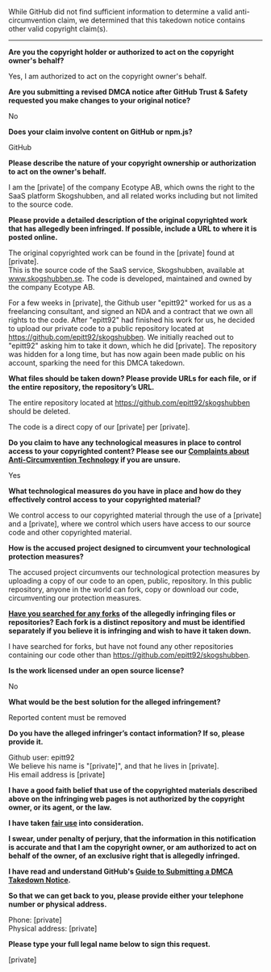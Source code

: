 While GitHub did not find sufficient information to determine a valid anti-circumvention claim, we determined that this takedown notice contains other valid copyright claim(s).

---

**Are you the copyright holder or authorized to act on the copyright owner's behalf?**

Yes, I am authorized to act on the copyright owner's behalf.

**Are you submitting a revised DMCA notice after GitHub Trust & Safety requested you make changes to your original notice?**

No

**Does your claim involve content on GitHub or npm.js?**

GitHub

**Please describe the nature of your copyright ownership or authorization to act on the owner's behalf.**

I am the [private] of the company Ecotype AB, which owns the right to the SaaS platform Skogshubben, and all related works including but not limited to the source code.

**Please provide a detailed description of the original copyrighted work that has allegedly been infringed. If possible, include a URL to where it is posted online.**

The original copyrighted work can be found in the [private] found at [private].  
This is the source code of the SaaS service, Skogshubben, available at www.skogshubben.se. The code is developed, maintained and owned by the company Ecotype AB.

For a few weeks in [private], the Github user "epitt92" worked for us as a freelancing consultant, and signed an NDA and a contract that we own all rights to the code. After "epitt92" had finished his work for us, he decided to upload our private code to a public repository located at https://github.com/epitt92/skogshubben. We initially reached out to "epitt92" asking him to take it down, which he did [private]. The repository was hidden for a long time, but has now again been made public on his account, sparking the need for this DMCA takedown.

**What files should be taken down? Please provide URLs for each file, or if the entire repository, the repository’s URL.**

The entire repository located at https://github.com/epitt92/skogshubben should be deleted.

The code is a direct copy of our [private] per [private].

**Do you claim to have any technological measures in place to control access to your copyrighted content? Please see our <a href="https://docs.github.com/articles/guide-to-submitting-a-dmca-takedown-notice#complaints-about-anti-circumvention-technology">Complaints about Anti-Circumvention Technology</a> if you are unsure.**

Yes

**What technological measures do you have in place and how do they effectively control access to your copyrighted material?**

We control access to our copyrighted material through the use of a [private] and a [private], where we control which users have access to our source code and other copyrighted material.

**How is the accused project designed to circumvent your technological protection measures?**

The accused project circumvents our technological protection measures by uploading a copy of our code to an open, public, repository. In this public repository, anyone in the world can fork, copy or download our code, circumventing our protection measures.

**<a href="https://docs.github.com/articles/dmca-takedown-policy#b-what-about-forks-or-whats-a-fork">Have you searched for any forks</a> of the allegedly infringing files or repositories? Each fork is a distinct repository and must be identified separately if you believe it is infringing and wish to have it taken down.**

I have searched for forks, but have not found any other repositories containing our code other than https://github.com/epitt92/skogshubben.

**Is the work licensed under an open source license?**

No

**What would be the best solution for the alleged infringement?**

Reported content must be removed

**Do you have the alleged infringer’s contact information? If so, please provide it.**

Github user: epitt92  
We believe his name is "[private]", and that he lives in [private].  
His email address is [private]

**I have a good faith belief that use of the copyrighted materials described above on the infringing web pages is not authorized by the copyright owner, or its agent, or the law.**

**I have taken <a href="https://www.lumendatabase.org/topics/22">fair use</a> into consideration.**

**I swear, under penalty of perjury, that the information in this notification is accurate and that I am the copyright owner, or am authorized to act on behalf of the owner, of an exclusive right that is allegedly infringed.**

**I have read and understand GitHub's <a href="https://docs.github.com/articles/guide-to-submitting-a-dmca-takedown-notice/">Guide to Submitting a DMCA Takedown Notice</a>.**

**So that we can get back to you, please provide either your telephone number or physical address.**

Phone: [private]  
Physical address: [private]  

**Please type your full legal name below to sign this request.**

[private]  
